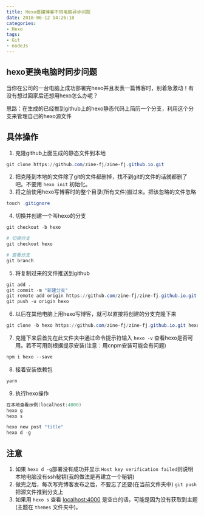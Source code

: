 ```yaml
---
title: Hexo搭建博客不同电脑异步问题
date: 2018-06-12 14:26:10
categories: 
- Hexo
tags:
- Git
- nodeJs
---
```

## hexo更换电脑时同步问题
当你在公司的一台电脑上成功部署完hexo并且发表一篇博客时，别着急激动！有没有想过回家后还想用hexo怎么办呢？

思路：在生成的已经推到github上的hexo静态代码上简历一个分支，利用这个分支来管理自己的hexo源文件

## 具体操作
1. 克隆github上面生成的静态文件到本地
``` powershell
git clone https://github.com/zine-fj/zine-fj.github.io.git
```
2. 把克隆到本地的文件除了git的文件都删掉，找不到git的文件的话就都删了吧。不要用 ``hexo init`` 初始化。
3. 将之前使用hexo写博客时的整个目录(所有文件)搬过来。把该忽略的文件忽略
``` powershell
touch .gitignore
```
4. 切换并创建一个叫hexo的分支
``` powershell
git checkout -b hexo

# 切换分支
git checkout hexo

# 查看分支
git branch
```
5. 将复制过来的文件推送到github
``` powershell
git add .
git commit -m "新建分支"
git remote add origin https://github.com/zine-fj/zine-fj.github.io.git
git push -u origin hexo
```
6. 以后在其他电脑上用hexo写博客，就可以直接将创建的分支克隆下来
``` powershell
git clone -b hexo https://github.com/zine-fj/zine-fj.github.io.git hexo
```
7. 克隆下来后首先在此文件夹中通过命令提示符输入 ``hexo -v`` 查看hexo是否可用。若不可用则根据提示安装(注意：用cnpm安装可能会有问题)
``` powershell
npm i hexo --save
```
8. 接着安装依赖包
``` powershell
yarn
```
9. 执行hexo操作
``` powershell
在本地查看示例(localhost:4000)
hexo g
hexo s

hexo new post "title"
hexo d -g
```

## 注意
1. 如果 ``hexo d -g``部署没有成功并显示 ``Host key verification failed``则说明本地电脑没有ssh秘钥(我的做法是再建立一个秘钥)
2. 做完之后，每次写完博客发布之后，不要忘了还要(在当前文件夹中) ``git push`` 把源文件推到分支上
3. 如果用 ``hexo s`` 查看 [localhost:4000](localhost:4000) 是空白的话，可能是因为没有获取到主题(主题在 ``themes`` 文件夹中)。
